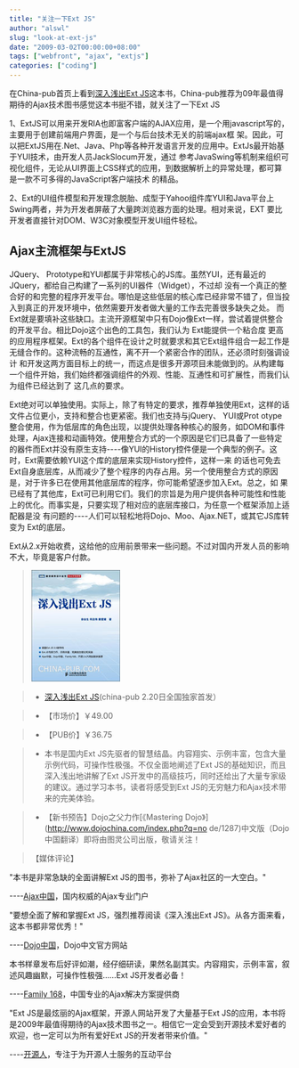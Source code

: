 ```yaml
---
title: "关注一下Ext JS"
author: "alswl"
slug: "look-at-ext-js"
date: "2009-03-02T00:00:00+08:00"
tags: ["webfront", "ajax", "extjs"]
categories: ["coding"]
---
```


在China-pub首页上看到[深入浅出Ext JS](http://www.china-pub.com/195152)这本书，China-pub推荐为09年最值得期待的Ajax技术图书感觉这本书挺不错，就关注了一下Ext JS

1、ExtJS可以用来开发RIA也即富客户端的AJAX应用，是一个用javascript写的，主要用于创建前端用户界面，是一个与后台技术无关的前端ajax框
架。因此，可以把ExtJS用在.Net、Java、Php等各种开发语言开发的应用中。ExtJs最开始基于YUI技术，由开发人员JackSlocum开发，通过
参考JavaSwing等机制来组织可视化组件，无论从UI界面上CSS样式的应用，到数据解析上的异常处理，都可算是一款不可多得的JavaScript客户端技术
的精品。

2、Ext的UI组件模型和开发理念脱胎、成型于Yahoo组件库YUI和Java平台上Swing两者，并为开发者屏蔽了大量跨浏览器方面的处理。相对来说，EXT
要比开发者直接针对DOM、W3C对象模型开发UI组件轻松。

## Ajax主流框架与ExtJS

JQuery、 Prototype和YUI都属于非常核心的JS库。虽然YUI，还有最近的JQuery，都给自己构建了一系列的UI器件（Widget），不过却
没有一个真正的整合好的和完整的程序开发平台。哪怕是这些低层的核心库已经非常不错了，但当投入到真正的开发环境中，依然需要开发者做大量的工作去完善很多缺失之处。
而Ext就是要填补这些缺口。主流开源框架中只有Dojo像Ext一样，尝试着提供整合的开发平台。相比Dojo这个出色的工具包，我们认为 Ext能提供一个粘合度
更高的应用程序框架。Ext的各个组件在设计之时就要求和其它Ext组件组合一起工作是无缝合作的。这种流畅的互通性，离不开一个紧密合作的团队，还必须时刻强调设计
和开发这两方面目标上的统一，而这点是很多开源项目未能做到的。从构建每一个组件开始，我们始终都强调组件的外观、性能、互通性和可扩展性，而我们认为组件已经达到了
这几点的要求。

Ext绝对可以单独使用。实际上，除了有特定的要求，推荐单独使用Ext，这样的话文件占位更小，支持和整合也更紧密。我们也支持与jQuery、 YUI或Prot
otype整合使用，作为低层库的角色出现，以提供处理各种核心的服务，如DOM和事件处理，Ajax连接和动画特效。使用整合方式的一个原因是它们已具备了一些特定
的器件而Ext并没有原生支持----像YUI的History控件便是一个典型的例子。这时，Ext需要依赖YUI这个库的底层来实现History控件，这样一来
的话也可免去Ext自身底层库，从而减少了整个程序的内存占用。另一个使用整合方式的原因是，对于许多已在使用其他底层库的程序，你可能希望逐步加入Ext。总之，如
果已经有了其他库，Ext可已利用它们。我们的宗旨是为用户提供各种可能性和性能上的优化。而事实是，只要实现了相对应的底层库接口，为任意一个框架添加上适配器是没
有问题的----人们可以轻松地将Dojo、Moo、Ajax.NET，或其它JS库转变为 Ext的底层。

Ext从2.x开始收费，这给他的应用前景带来一些问题。不过对国内开发人员的影响不大，毕竟是客户付款。

> [![深入浅出 ExtJS](../../static/images/upload_dropbox/200903/zcover.jpg)](http://www.china-pub.com/195152)

>

>

>

> - [深入浅出Ext JS](http://www.china-pub.com/195152)(china-pub 2.20日全国独家首发）

> - 【市场价】￥49.00

> - 【PUB价】￥36.75

> - 本书是国内Ext JS先驱者的智慧结晶。内容翔实、示例丰富，包含大量示例代码，可操作性极强。不仅全面地阐述了Ext
>   JS的基础知识，而且深入浅出地讲解了Ext JS开发中的高级技巧，同时还给出了大量专家级的建议。通过学习本书，读者将感受到Ext
>   JS的无穷魅力和Ajax技术带来的完美体验。

> - 【新书预告】Dojo之父力作[《Mastering Dojo》](http://www.dojochina.com/index.php?q=no
>   de/1287)中文版（Dojo中国翻译）即将由图灵公司出版，敬请关注！

>

> 【媒体评论】

"本书是非常急缺的全面讲解Ext JS的图书，弥补了Ajax社区的一大空白。"

----[Ajax中国](http://www.okajax.com/)，国内权威的Ajax专业门户

"要想全面了解和掌握Ext JS，强烈推荐阅读《深入浅出Ext JS》。从各方面来看，这本书都非常优秀！"

----[Dojo中国](http://www.dojochina.com/)，Dojo中文官方网站

本书样章发布后好评如潮，经仔细研读，果然名副其实。内容翔实，示例丰富，叙述风趣幽默，可操作性极强……Ext JS开发者必备！

----[Family 168](http://www.family168.com/)，中国专业的Ajax解决方案提供商

"Ext JS是最炫丽的Ajax框架，开源人网站开发了大量基于Ext
JS的应用，本书将是2009年最值得期待的Ajax技术图书之一。相信它一定会受到开源技术爱好者的欢迎，也一定可以为所有爱好Ext JS的开发者带来价值。"

----[开源人](http://www.vifir.com/)，专注于为开源人士服务的互动平台
